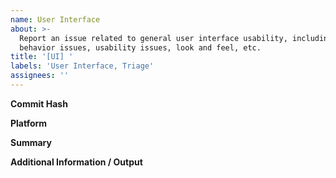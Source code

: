 ```yaml
---
name: User Interface
about: >-
  Report an issue related to general user interface usability, including
  behavior issues, usability issues, look and feel, etc.
title: '[UI] '
labels: 'User Interface, Triage'
assignees: ''
---
```

<!-- ⚠ Do not delete this issue template! ⚠ -->

**Commit Hash** <!-- 8 character string of letters/numbers in title bar or Help > About dialog (e.g. 3ea173c9) -->


**Platform** <!-- e.g. Windows 10, Ubuntu 20.04 or macOS 10.15 -->


**Summary**


**Additional Information / Output**
